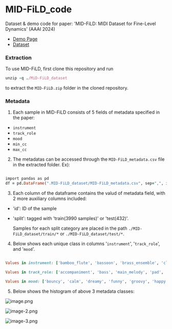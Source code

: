 # MID-FiLD_code
Dataset &amp; demo code for paper: 'MID-FiLD: MIDI Dataset for Fine-Level Dynamics' (AAAI 2024)

- [Demo Page](https://pozalabs.github.io/MID-FiLD_demo/)
- [Dataset](https://github.com/POZAlabs/MID-FiLD_code/blob/main/MID-FiLD_dataset.zip)

### Extraction
To use MID-FiLD, first clone this repository and run

```ruby
unzip -q ./MiD-FiLD_dataset
```
to extract the `MID-FiLD.zip` folder in the cloned repository.

### Metadata
1. Each sample in MID-FiLD consists of 5 fields of metadata specified in the paper:

- `instrument`
- `track_role`
- `mood`
- `min_cc`
- `max_cc`

2. The metadatas can be accessed through the `MID-FiLD_metadata.csv` file in the extracted folder. Ex):

```ruby

import pandas as pd
df = pd.DataFrame(".MID-FiLD_dataset/MID-FiLD_metadata.csv", sep=",", index="False")

```

3. Each column of the dataframe contains the valud of metadata field, with 2 more auxiliary columns included:

- 'id': ID of the sample
- 'split': tagged with 'train(3990 samples)' or 'test(432)'.

  Samples for each split category are placed in the path `./MID-FiLD_dataset/train/*` or `./MID-FiLD_dataset/test/*`.

4. Below shows each unique class in columns '`instrument`', '`track_role`', and '`mood`'.

```ruby

Values in instrument: ['bamboo_flute', 'bassoon', 'brass_ensemble', 'clarinet', 'fiddle', 'flute', 'horn', 'oboe', 'sax', 'string_cello', 'string_double_bass', 'string_viola', 'string_violin', 'trombone', 'trumpet', 'tuba', 'whistle', 'woodwind_ensemble']

Values in track_role: ['accompaniment', 'bass', 'main_melody', 'pad', 'riff', 'sub_melody']

Values in mood: ['bouncy', 'calm', 'dreamy', 'funny', 'groovy', 'happy', 'hopeful', 'inspiring', 'magical', 'mysterious', 'peaceful', 'relaxing', 'romantic', 'sad', 'scary', 'sexy', 'tense', 'tragicomic', 'uplifting']

```

5. Below shows the histogram of above 3 metadata classes:

![image.png](attachment:image.png)

![image-2.png](attachment:image-2.png)

![image-3.png](attachment:image-3.png)
